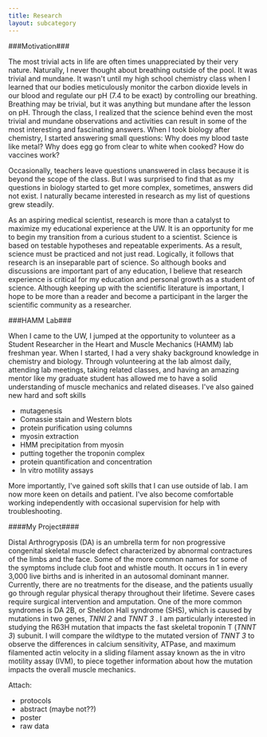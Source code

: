 ```yaml
---
title: Research
layout: subcategory
---
```


###Motivation###

The most trivial acts in life are often times unappreciated by their very nature. Naturally, I never thought about breathing outside of the pool. It was trivial and mundane. It wasn't until my high school chemistry class when I learned that our bodies meticulously monitor the carbon dioxide levels in our blood and regulate our pH (7.4 to be exact) by controlling our breathing. Breathing may be trivial, but it was anything but mundane after the lesson on pH. Through the class, I realized that the science behind even the most trivial and mundane observations and activities can result in some of the  most interesting and fascinating answers. When I took biology after chemistry, I started answering small questions: Why does my blood taste like metal? Why does egg go from clear to white when cooked? How do vaccines work?

Occasionally, teachers leave questions unanswered in class because it is beyond the scope of the class. But I was surprised to find that as my questions in biology started to get more complex, sometimes, answers did not exist. I naturally became interested in research as my list of questions grew steadily. 

As an aspiring medical scientist, research is more than a catalyst to maximize my educational experience at the UW. It is an opportunity for me to begin my transition from a curious student to a scientist. Science is based on testable hypotheses and repeatable experiments. As a result, science must be practiced and not just read. Logically, it follows that research is an inseparable part of science. So although books and discussions are important part of any education, I believe that research experience is critical for my education and personal growth as a student of science. Although keeping up with the scientific literature is important, I hope to be more than a reader and become a participant in the larger the scientific community as a researcher.

###HAMM Lab###

When I came to the UW, I jumped at the opportunity to volunteer as a Student Researcher in the Heart and Muscle Mechanics (HAMM) lab freshman year. When I started, I had a very shaky background knowledge in chemistry and biology. Through volunteering at the lab almost daily, attending lab meetings, taking related classes, and having an amazing mentor like my graduate student has allowed me to have a solid understanding of muscle mechanics and related diseases. I've also gained new hard and soft skills

- mutagenesis
- Comassie stain and Western blots
- protein purification using columns
- myosin extraction
- HMM precipitation from myosin
- putting together the troponin complex 
- protein quantification and concentration
- In vitro motility assays

More importantly, I've gained soft skills that I can use outside of lab. I am now more keen on details and patient. I've also become comfortable working independently with occasional supervision for  help with troubleshooting.

####My Project####

Distal Arthrogryposis (DA) is an umbrella term for non progressive congenital skeletal muscle defect characterized by abnormal contractures of the limbs and the face. Some of the more common names for some of the symptoms include club foot and whistle mouth.  It occurs in 1 in every 3,000 live births and is inherited in an autosomal dominant manner. Currently, there are no treatments for the disease, and the patients usually go through regular physical therapy throughout their lifetime. Severe cases require surgical intervention and amputation. One of the more common syndromes is DA 2B, or Sheldon Hall syndrome (SHS), which is caused by mutations in two genes, *TNNI 2* and *TNNT 3* . 
I am particularly interested in studying the R63H mutation that impacts the fast skeletal troponin T (*TNNT 3*) subunit. I will compare the wildtype to the mutated version of *TNNT 3* to observe the differences in calcium sensitivity, ATPase, and maximum filamented actin velocity in a sliding filament assay known as the in vitro motility assay (IVM), to piece together information about how the mutation impacts the overall muscle mechanics. 

Attach:

- protocols
- abstract (maybe not??)
- poster
- raw data
